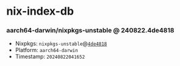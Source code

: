 # nix-index-db
### aarch64-darwin/nixpkgs-unstable @ 240822.4de4818
- Nixpkgs: `nixpkgs-unstable`@[`4de4818`](https://github.com/NixOS/nixpkgs/commit/4de4818c1ffa76d57787af936e8a23648bda6be4)
- Platform: `aarch64-darwin`
- Timestamp: `20240822041652`
